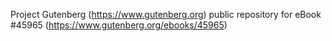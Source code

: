 Project Gutenberg (https://www.gutenberg.org) public repository for eBook #45965 (https://www.gutenberg.org/ebooks/45965)
